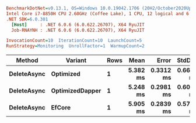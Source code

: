 ``` ini

BenchmarkDotNet=v0.13.1, OS=Windows 10.0.19042.1706 (20H2/October2020Update)
Intel Core i7-8850H CPU 2.60GHz (Coffee Lake), 1 CPU, 12 logical and 6 physical cores
.NET SDK=6.0.301
  [Host]     : .NET 6.0.6 (6.0.622.26707), X64 RyuJIT
  Job-RNAYNH : .NET 6.0.6 (6.0.622.26707), X64 RyuJIT

InvocationCount=10  IterationCount=10  LaunchCount=5  
RunStrategy=Monitoring  UnrollFactor=1  WarmupCount=2  

```
|      Method |         Variant | Rows |     Mean |     Error |    StdDev |      Min |      Max |   Median |
|------------ |---------------- |----- |---------:|----------:|----------:|---------:|---------:|---------:|
| **DeleteAsync** |       **Optimized** |    **1** | **5.382 ms** | **0.3312 ms** | **0.6691 ms** | **4.568 ms** | **7.502 ms** | **5.190 ms** |
| **DeleteAsync** | **OptimizedDapper** |    **1** | **5.248 ms** | **0.2981 ms** | **0.6022 ms** | **4.427 ms** | **7.206 ms** | **5.135 ms** |
| **DeleteAsync** |          **EfCore** |    **1** | **5.905 ms** | **0.2839 ms** | **0.5735 ms** | **5.124 ms** | **8.070 ms** | **5.813 ms** |
